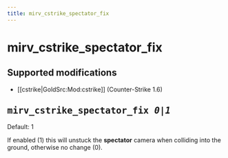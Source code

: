 ```yaml
---
title: mirv_cstrike_spectator_fix
---
```


# mirv_cstrike_spectator_fix

## Supported modifications

* [[cstrike|GoldSrc:Mod:cstrike]] (Counter-Strike 1.6)

## <tt>mirv\_cstrike\_spectator\_fix _0|1_</tt>

Default: 1

If enabled (1) this will unstuck the **spectator** camera when colliding into the ground, otherwise no change (0).